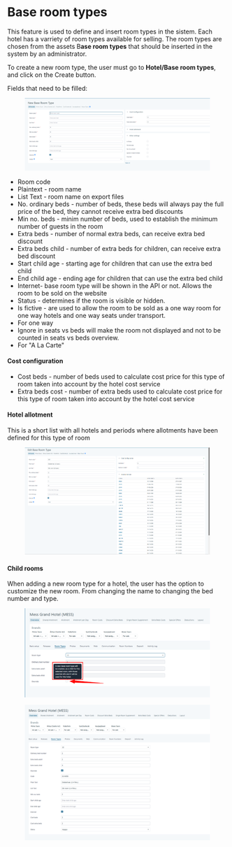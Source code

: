 # Base room types

This feature is used to define and insert room types in the sistem. Each hotel has a varriety of room types available for selling. The room types are chosen from the assets B**ase room types** that should be inserted in the system by an administrator.

To create a new room type, the user must go to **Hotel/Base room types**, and click on the Create button.&#x20;

Fields that need to be filled:

<figure><img src=".gitbook/assets/image (22) (1) (1) (1) (1).png" alt=""><figcaption></figcaption></figure>

* Room code
* Plaintext - room name
* List Text - room name on export files
* No. ordinary beds - number of beds, these beds will always pay the full price of the bed, they cannot receive extra bed discounts
* Min no. beds - minim number of beds, used to establish the minimum number of guests in the room
* Extra beds - number of normal extra beds, can receive extra bed discount
* Extra beds child - number of extra beds for children, can receive extra bed discount
* Start child age - starting age for children that can use the extra bed child
* End child age - ending age for children that can use the extra bed child
* Internet- base room type will be shown in the API or not. Allows the room to be sold on the website
* Status - determines if the room is visible or hidden.
* Is fictive - are used to allow the room to be sold as a one way room for one way hotels and one way seats under transport.
* For one way
* Ignore in seats vs beds will make the room not displayed and not to be counted in seats vs beds overview.
* For "A La Carte"

#### Cost configuration <a href="#cost-configuration" id="cost-configuration"></a>

* Cost beds - number of beds used to calculate cost price for this type of room taken into account by the hotel cost service
* Extra beds cost - number of extra beds used to calculate cost price for this type of room taken into account by the hotel cost service

#### Hotel allotment <a href="#hotel-allotment" id="hotel-allotment"></a>

This is a short list with all hotels and periods where allotments have been defined for this type of room

<figure><img src=".gitbook/assets/image (1) (1) (1) (1) (1) (1) (1) (1) (1) (1) (1) (1).png" alt=""><figcaption></figcaption></figure>

#### Child rooms <a href="#child-rooms" id="child-rooms"></a>

When adding a new room type for a hotel, the user has the option to customize the new room. From changing the name to changing the bed number and type.

<figure><img src=".gitbook/assets/image (2) (1) (1) (1) (1) (1) (1) (1) (1) (1) (1) (1).png" alt=""><figcaption></figcaption></figure>

<figure><img src=".gitbook/assets/image (3) (1) (1) (1) (1) (1) (1) (1) (1) (1) (1) (1).png" alt=""><figcaption></figcaption></figure>
